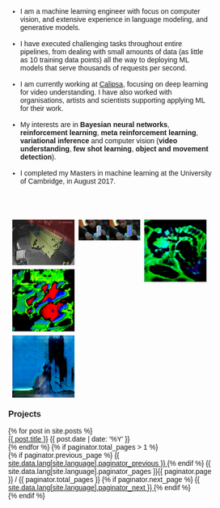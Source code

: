 <style>
    * {
  box-sizing: border-box;
}

body {
  margin: 0;
  font-family: Arial;
}

.header {
  text-align: center;
  padding: 32px;
}

.row {
  display: -ms-flexbox; /* IE10 */
  display: flex;
  -ms-flex-wrap: wrap; /* IE10 */
  flex-wrap: wrap;
  padding: 0 4px;
}

/* Create four equal columns that sits next to each other */
.column {
  -ms-flex: 33%; /* IE10 */
  flex: 33%;
  max-width: 33%;
  padding: 0 4px;
}

.column img {
  margin-top: 8px;
  vertical-align: middle;
  width: 100%;
}

/* Responsive layout - makes a two column-layout instead of four columns */
@media screen and (max-width: 800px) {
  .column {
    -ms-flex: 50%;
    flex: 50%;
    max-width: 50%;
  }
}

/* Responsive layout - makes the two columns stack on top of each other instead of next to each other */
@media screen and (max-width: 600px) {
  .column {
    -ms-flex: 100%;
    flex: 100%;
    max-width: 100%;
  }
}

</style>
* I am a machine learning engineer with focus on computer vision, and extensive experience in language modeling, and generative models. 
<br/><br/>
* I have executed challenging tasks throughout entire pipelines, from dealing with small amounts of data (as little as 10 training data points) all the way to deploying ML models that serve thousands of requests per second.
<br/><br/>
* I am currently working at [Calipsa](calipsa.io), focusing on deep learning for video understanding. I have also worked with organisations, artists and scientists supporting applying ML for their work.
<br/><br/>
* My interests are in **Bayesian neural networks**, **reinforcement learning**, **meta reinforcement learning**, **variational inference** and computer vision (**video understanding**, **few shot learning**, **object and movement detection**).
<br/><br/>
* I completed my Masters in machine learning at the University of Cambridge, in August 2017. 

<br/><br/>

<div class="row"> 
  <div class="column">
    <img src="/assets/images/calipsa/calipsa.gif" style="width:100%">
    <img src="/assets/images/thedoors/zachblas_the-doors_GAN-LSD.jpg" style="width:100%">
    
  </div>
  <div class="column">
    <img src="/assets/images/fa/can1.jpg" style="width:100%">
<!--     <img src="/assets/images/thedoors/zachblas_the-doors_california-glass-architecture.jpg" style="width:100%"> -->
    
  </div>  
  <div class="column">
    <img src="/assets/images/thedoors/zachblas_the-doors_GAN-brains-and-neural-networks3.jpg" style="width:100%">
<!--     <img src="/assets/images/thedoors/zachblas_the-doors_GAN-brains-and-neural-networks3.jpg" style="width:100%"> -->
    
  </div>
  <div class="column">
    <img src="/assets/images/thedoors/zachblas_the-doors_california-glass-architecture.jpg" style="width:100%">
<!--     <img src="/w3images/ocean.jpg" style="width:100%"> -->
 
  </div>
</div>


<!-- <div class="grid_gallery gallery cf" data-featherlight-gallery="" data-featherlight-filter="a.gallery" style="position: relative;height: 750px;">
<div class="grid-item" style="position: relative; left: 20%; top: 0px;">
<a href="" class="gallery" data-featherlight="image"><img src="/assets/images/calipsa/calipsa.gif" alt="The Doors" style="height: 300px">
<p class="wp-caption-text">Calipsa</p></a>
</div>

<div class="grid-item" style="position: absolute; left: -20%; top: 10px;">
<a href="" class="gallery" data-featherlight="image"><img src="/assets/images/thedoors/zachblas_the-doors_GAN-LSD.jpg" alt="The Doors" style="width: 40%">
<p class="wp-caption-text">The Doors (2020)</p></a>
</div>
    
<div class="grid-item" style="position: absolute; left: 1%; top: 280px;">
<a href="" class="gallery" data-featherlight="image"><img src="/assets/images/fa/can1.jpg" alt="The Doors" style="width: 500px">
<p class="wp-caption-text">Forensic Architecture</p></a>
</div>
    
<div class="grid-item" style="position: absolute; left: 60%; top: 280px;">
<a href="" class="gallery" data-featherlight="image"><img src="/assets/images/thedoors/zachblas_the-doors_california-glass-architecture.jpg" alt="The Doors" style="width: 340px">
<p class="wp-caption-text">The Doors (2020)</p></a>
</div>


    
<div class="grid-item" style="position: absolute; left: -1%; top: 420px;">
<a href="" class="gallery" data-featherlight="image"><img src="/assets/images/thedoors/zachblas_the-doors_GAN-brains-and-neural-networks3.jpg" alt="The Doors" style="width: 40%"></a>
</div>
</div> -->

### Projects ###
<article class="container-posts">
  {% for post in site.posts %}
  <div class="posts-list-item">
    <span class="posts-list-item-name float-left">
      <a href="{{ post.url }}">{{ post.title }}</a>
    </span>
    <span class="posts-list-item-date float-right">
      {{ post.date | date: '%Y' }}
    </span>
  </div>
  {% endfor %}
  {% if paginator.total_pages > 1 %}
  <div class="list-pagination">
    {% if paginator.previous_page %}
    <a href="{{ paginator.previous_page_path }}" class="float-left">
      {{ site.data.lang[site.language].paginator_previous }}
    </a>
    {% endif %}
    <span class="page_number">
      {{ site.data.lang[site.language].paginator_pages }}{{ paginator.page }} / {{ paginator.total_pages }}
    </span>
    {% if paginator.next_page %}
    <a href="{{ paginator.next_page_path }}" class="float-right">
      {{ site.data.lang[site.language].paginator_next }}
    </a>
    {% endif %}
  </div>
  {% endif %}
</article>
